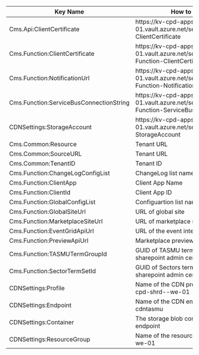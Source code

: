 
|Key Name| How to retrieve | Remarks |  |
|--|--|--|--|
|Cms.Api:ClientCertificate| https://kv-cpd-apps-<env>-we-01.vault.azure.net/secrets/Cms-Api-ClientCertificate||
|Cms.Function:ClientCertificate| https://kv-cpd-apps-<env>-we-01.vault.azure.net/secrets/Cms-Function-ClientCertificate||
|Cms.Function:NotificationUrl| https://kv-cpd-apps-<env>-we-01.vault.azure.net/secrets/Cms-Function-NotificationUrl||
|Cms.Function:ServiceBusConnectionString| https://kv-cpd-apps-<env>-we-01.vault.azure.net/secrets/Cms-Function-ServiceBusConnectionString||
|CDNSettings:StorageAccount| https://kv-cpd-apps-{env}-we-01.vault.azure.net/secrets/CDNSettings-StorageAccount||
|Cms.Common:Resource|Tenant URL||
|Cms.Common:SourceURL|Tenant URL||
|Cms.Common:TenantID|Tenant ID||
|Cms.Function:ChangeLogConfigList|ChangeLog list name at global site||
|Cms.Function:ClientApp|Client App Name||
|Cms.Function:ClientId|Client App ID||
|Cms.Function:GlobalConfigList|Configuartion list name at global site||
|Cms.Function:GlobalSiteUrl|URL of global site||
|Cms.Function:MarketplaceSiteUrl|URL of marketplace site||
|Cms.Function:EventGridApiUrl|URL of the event integration api||
|Cms.Function:PreviewApiUrl|Marketplace preview URL||
|Cms.Function:TASMUTermGroupId|GUID of TASMU term group present in sharepoint admin center||
|Cms.Function:SectorTermSetId|GUID of Sectors term set present in sharepoint admin center||
|CDNSettings:Profile|Name of the CDN profile resource cdn-cpd-shrd-<env>-we-01||
|CDNSettings:Endpoint|Name of the CDN endpoint resource <env>-cdntasmu||
|CDNSettings:Container|The storage blob container linked to CDN endpoint||
|CDNSettings:ResourceGroup|Name of the resource rg-cpd-shrd-<env>-we-01||

